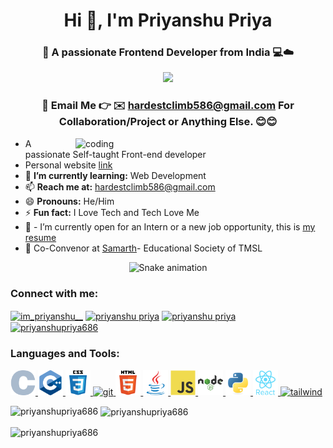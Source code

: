 <h1 align="center">Hi 👋, I'm Priyanshu Priya</h1>
<h3 align="center">🚀 A passionate Frontend Developer from India 💻☁️</h3>

<p align="center">
  <img src="https://user-images.githubusercontent.com/61057666/169029838-74df663d-2e62-4d77-bdff-b43f7d63f00f.png"/>
</p>


<h3 align="center">🚀 Email Me 👉 ✉️ <a href="hardestclimb586@gmail.com">hardestclimb586@gmail.com</a> For Collaboration/Project or Anything Else. 😊😊
</h3>

<img align="right" alt="coding" width="400" src="https://user-images.githubusercontent.com/55389276/140866485-8fb1c876-9a8f-4d6a-98dc-08c4981eaf70.gif">

- A passionate Self-taught Front-end developer
- Personal website [link](https://www.0xabdulkhalid.ml)
- 🌱 **I’m currently learning:** Web Development
- 📫 **Reach me at:** hardestclimb586@gmail.com
- 😄 **Pronouns:** He/Him
- ⚡ **Fun fact:** I Love Tech and Tech Love Me
- 🤔 - I’m currently open for an Intern or a new job opportunity, this is [my resume](https://read.cv/0xabdulkhalid)
- 💜 Co-Convenor at <a href="https://samarthtmsl.vercel.app//">Samarth</a>- Educational Society of TMSL

<div align="center">
  <img src="https://profile-readme-generator.com/assets/snake.svg" alt="Snake animation" />
</div>

<h3 align="left">Connect with me:</h3>
<p align="left">
<a href="https://twitter.com/im_priyanshu__" target="blank"><img align="center" src="https://raw.githubusercontent.com/rahuldkjain/github-profile-readme-generator/master/src/images/icons/Social/twitter.svg" alt="im_priyanshu__" height="30" width="40" /></a>
<a href="https://www.linkedin.com/in/priyanshu-priya-835348256/" target="blank"><img align="center" src="https://raw.githubusercontent.com/rahuldkjain/github-profile-readme-generator/master/src/images/icons/Social/linked-in-alt.svg" alt="priyanshu priya" height="30" width="40" /></a>
<a href="https://www.facebook.com/priyanshu.raj.37819" target="blank"><img align="center" src="https://raw.githubusercontent.com/rahuldkjain/github-profile-readme-generator/master/src/images/icons/Social/facebook.svg" alt="priyanshu priya" height="30" width="40" /></a>
<a href="https://www.instagram.com/priyanshupriya686" target="blank"><img align="center" src="https://raw.githubusercontent.com/rahuldkjain/github-profile-readme-generator/master/src/images/icons/Social/instagram.svg" alt="priyanshupriya686" height="30" width="40" /></a>
</p>

<h3 align="left">Languages and Tools:</h3>
<p align="left"> <a href="https://www.cprogramming.com/" target="_blank" rel="noreferrer"> <img src="https://raw.githubusercontent.com/devicons/devicon/master/icons/c/c-original.svg" alt="c" width="40" height="40"/> </a> <a href="https://www.w3schools.com/cpp/" target="_blank" rel="noreferrer"> <img src="https://raw.githubusercontent.com/devicons/devicon/master/icons/cplusplus/cplusplus-original.svg" alt="cplusplus" width="40" height="40"/> </a> <a href="https://www.w3schools.com/css/" target="_blank" rel="noreferrer"> <img src="https://raw.githubusercontent.com/devicons/devicon/master/icons/css3/css3-original-wordmark.svg" alt="css3" width="40" height="40"/> </a> <a href="https://git-scm.com/" target="_blank" rel="noreferrer"> <img src="https://www.vectorlogo.zone/logos/git-scm/git-scm-icon.svg" alt="git" width="40" height="40"/> </a> <a href="https://www.w3.org/html/" target="_blank" rel="noreferrer"> <img src="https://raw.githubusercontent.com/devicons/devicon/master/icons/html5/html5-original-wordmark.svg" alt="html5" width="40" height="40"/> </a> <a href="https://www.java.com" target="_blank" rel="noreferrer"> <img src="https://raw.githubusercontent.com/devicons/devicon/master/icons/java/java-original.svg" alt="java" width="40" height="40"/> </a> <a href="https://developer.mozilla.org/en-US/docs/Web/JavaScript" target="_blank" rel="noreferrer"> <img src="https://raw.githubusercontent.com/devicons/devicon/master/icons/javascript/javascript-original.svg" alt="javascript" width="40" height="40"/> </a> <a href="https://nodejs.org" target="_blank" rel="noreferrer"> <img src="https://raw.githubusercontent.com/devicons/devicon/master/icons/nodejs/nodejs-original-wordmark.svg" alt="nodejs" width="40" height="40"/> </a> <a href="https://www.python.org" target="_blank" rel="noreferrer"> <img src="https://raw.githubusercontent.com/devicons/devicon/master/icons/python/python-original.svg" alt="python" width="40" height="40"/> </a> <a href="https://reactjs.org/" target="_blank" rel="noreferrer"> <img src="https://raw.githubusercontent.com/devicons/devicon/master/icons/react/react-original-wordmark.svg" alt="react" width="40" height="40"/> </a> <a href="https://tailwindcss.com/" target="_blank" rel="noreferrer"> <img src="https://www.vectorlogo.zone/logos/tailwindcss/tailwindcss-icon.svg" alt="tailwind" width="40" height="40"/> </a> </p>

<p><img align="left" src="https://github-readme-stats.vercel.app/api/top-langs?username=priyanshupriya686&show_icons=true&locale=en&layout=compact" alt="priyanshupriya686" /></p>

<p>&nbsp;<img align="center" src="https://github-readme-stats.vercel.app/api?username=priyanshupriya686&show_icons=true&locale=en" alt="priyanshupriya686" /></p>

<p><img align="center" src="https://github-readme-streak-stats.herokuapp.com/?user=priyanshupriya686&" alt="priyanshupriya686" /></p>

